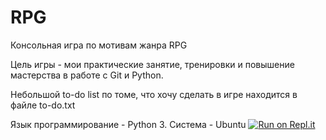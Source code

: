 # RPG
Консольная игра по мотивам жанра RPG

Цель игры - мои практические занятие, тренировки и повышение мастерства в работе с Git и Python.

Небольшой to-do list по томe, что хочу сделать в игре находится в файле to-do.txt

Язык программирование - Python 3. Система - Ubuntu
[![Run on Repl.it](https://repl.it/badge/github/DimastaKi/RPG)](https://repl.it/github/DimastaKi/RPG)